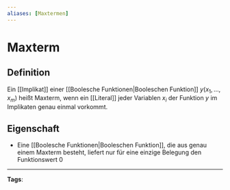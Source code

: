 ```yaml
---
aliases: [Maxtermen]
---
```


# Maxterm

## Definition

Ein [[Implikat]] einer [[Boolesche Funktionen|Booleschen Funktion]] $y\left(x_{1}, \ldots, x_{m}\right)$ heißt Maxterm, wenn ein [[Literal]] jeder Variablen $x_{i}$ der Funktion $y$ im Implikaten genau einmal vorkommt.

## Eigenschaft

- Eine [[Boolesche Funktionen|Booleschen Funktion]], die aus genau einem Maxterm besteht, liefert nur für eine einzige Belegung den Funktionswert $0$

---

**Tags**:
